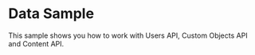 # Data Sample 

This sample shows you how to work with Users API, Custom Objects API and Content API.